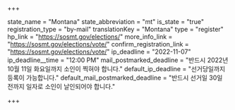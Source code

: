 +++

state_name = "Montana"
state_abbreviation = "mt"
is_state = "true"
registration_type = "by-mail"
translationKey = "Montana"
type = "register"
hp_link = "https://sosmt.gov/elections/"
more_info_link = "https://sosmt.gov/elections/vote/"
confirm_registration_link = "https://sosmt.gov/elections/vote/"
ip_deadline = "2022-11-07"
ip_deadline__time = "12:00 PM"
mail_postmarked_deadline = "반드시 2022년 10월 11일 화요일까지 소인이 찍혀야 합니다."
default_ip_deadline = "선거당일까지 등록이 가능합니다."
default_mail_postmarked_deadline = "반드시 선거일 30일 전까지 일자로 소인이 날인되어야 합니다."

+++